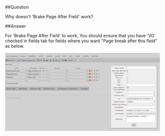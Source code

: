 ##Question

Why doesn't 'Brake Page After Field' work?

##Answer

For 'Brake Page After Field' to work, You should ensure that you have 'VG' checked in fields tab for fields where you want "Page break after this field" as below.



![Page_Break_After_Field](/Home/Page_Break.JPG)



